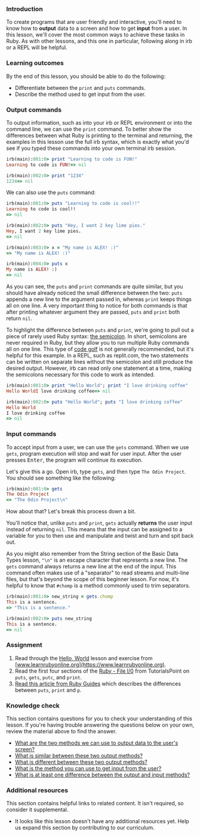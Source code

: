### Introduction
To create programs that are user friendly and interactive, you'll need to know how to **output** data to a screen and how to get **input** from a user. In this lesson, we'll cover the most common ways to achieve these tasks in Ruby. As with other lessons, and this one in particular, following along in irb or a REPL will be helpful.

### Learning outcomes
By the end of this lesson, you should be able to do the following:

 - Differentiate between the `print` and `puts` commands.
 - Describe the method used to get input from the user.

### Output commands
To output information, such as into your irb or REPL environment or into the command line, we can use the `print` command. To better show the differences between what Ruby is printing to the terminal and returning, the examples in this lesson use the full irb syntax, which is exactly what you'd see if you typed these commands into your own terminal irb session.

```ruby
irb(main):001:0> print "Learning to code is FUN!"
Learning to code is FUN!=> nil

irb(main):002:0> print "1234"
1234=> nil
```

We can also use the `puts` command:

```ruby
irb(main):001:0> puts "Learning to code is cool!!"
Learning to code is cool!!
=> nil

irb(main):002:0> puts "Hey, I want 2 key lime pies."
Hey, I want 2 key lime pies.
=> nil

irb(main):003:0> x = "My name is ALEX! :)"
=> "My name is ALEX! :)"

irb(main):004:0> puts x
My name is ALEX! :)
=> nil
```

As you can see, the `puts` and `print` commands are quite similar, but you should have already noticed the small difference between the two: `puts` appends a new line to the argument passed in, whereas `print` keeps things all on one line. A very important thing to notice for both commands is that after printing whatever argument they are passed, `puts` and `print` both return `nil`.

To highlight the difference between `puts` and `print`, we're going to pull out a piece of rarely used Ruby syntax: [the semicolon](https://stackoverflow.com/questions/3953846/can-you-use-semicolons-in-ruby). In short, semicolons are never required in Ruby, but they allow you to run multiple Ruby commands all on one line. This type of [code golf](https://en.wikipedia.org/wiki/Code_golf) is not generally recommended, but it's helpful for this example. In a REPL, such as replit.com, the two statements can be written on separate lines without the semicolon and still produce the desired output. However, irb can read only one statement at a time, making the semicolons necessary for this code to work as intended.

```ruby
irb(main):001:0> print "Hello World"; print "I love drinking coffee"
Hello WorldI love drinking coffee=> nil

irb(main):002:0> puts "Hello World"; puts "I love drinking coffee"
Hello World
I love drinking coffee
=> nil
```

### Input commands
To accept input from a user, we can use the `gets` command. When we use `gets`, program execution will stop and wait for user input. After the user presses <kbd>Enter</kbd>, the program will continue its execution.

Let's give this a go. Open irb, type `gets`, and then type `The Odin Project`. You should see something like the following:

```ruby
irb(main):001:0> gets
The Odin Project
=> "The Odin Project\n"
```

How about that? Let's break this process down a bit.

You'll notice that, unlike `puts` and `print`, `gets` actually **returns** the user input instead of returning `nil`. This means that the input can be assigned to a variable for you to then use and manipulate and twist and turn and spit back out.

As you might also remember from the String section of the Basic Data Types lesson, `"\n"` is an escape character that represents a new line. The `gets` command always returns a new line at the end of the input. This command often makes use of a "separator" to read streams and multi-line files, but that's beyond the scope of this beginner lesson. For now, it's helpful to know that `#chomp` is a method commonly used to trim separators.

```ruby
irb(main):001:0> new_string = gets.chomp
This is a sentence.
=> "This is a sentence."

irb(main):002:0> puts new_string
This is a sentence.
=> nil
```

### Assignment
<div class="lesson-content__panel" markdown="1">

1. Read through the [Hello, World](https://www.learnrubyonline.org/en/Hello_World) lesson and exercise from [www.learnrubyonline.org](https://www.learnrubyonline.org).
2. Read the first four sections of the [Ruby - File I/0](https://www.tutorialspoint.com/ruby/ruby_input_output.htm) from TutorialsPoint on `puts`, `gets`, `putc`, and `print`.
3. [Read this article from Ruby Guides](https://www.rubyguides.com/2018/10/puts-vs-print/) which describes the differences between `puts`, `print` and `p`.
</div>

### Knowledge check
This section contains questions for you to check your understanding of this lesson. If you're having trouble answering the questions below on your own, review the material above to find the answer.

* <a class="knowledge-check-link" href="#output-commands">What are the two methods we can use to output data to the user's screen? </a>
* <a class="knowledge-check-link" href="#output-commands">What is similar between these two output methods? </a>
* <a class="knowledge-check-link" href="#output-commands">What is different between these two output methods? </a>
* <a class="knowledge-check-link" href="#input-commands">What is the method you can use to get input from the user? </a>
* <a class="knowledge-check-link" href="#input-commands">What is at least one difference between the output and input methods? </a>

### Additional resources

This section contains helpful links to related content. It isn't required, so consider it supplemental.

- It looks like this lesson doesn't have any additional resources yet. Help us expand this section by contributing to our curriculum.
